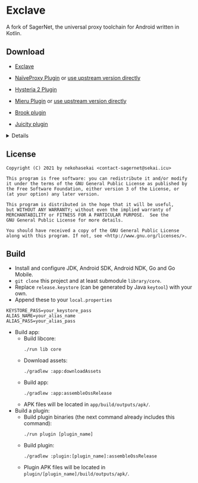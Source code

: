 # Exclave

A fork of SagerNet, the universal proxy toolchain for Android written in Kotlin.

## Download

- [Exclave](https://github.com/dyhkwong/Exclave/releases/latest)

- [NaïveProxy Plugin](https://github.com/dyhkwong/Exclave/releases?q=naive-plugin) or [use upstream version directly](https://github.com/klzgrad/naiveproxy/releases)

- [Hysteria 2 Plugin](https://github.com/dyhkwong/Exclave/releases?q=hysteria-plugin-2)

- [Mieru Plugin](https://github.com/dyhkwong/Exclave/releases?q=mieru-plugin-3) or [use upstream version directly](https://github.com/enfein/NekoBoxPlugins/releases)

- [Brook plugin](https://github.com/dyhkwong/Exclave/releases?q=brook-plugin)

- [Juicity plugin](https://github.com/dyhkwong/Exclave/releases?q=juicity-plugin)

<details>

  - [TUIC v5 plugin](https://github.com/dyhkwong/Exclave/releases/tag/tuic-plugin-1.0.0-1)

  - [TUIC v4 plugin](https://github.com/dyhkwong/Exclave/releases/tag/tuic-plugin-0.8.5-1)

  - [Hysteria 1 Plugin](https://github.com/dyhkwong/Exclave/releases/tag/hysteria-plugin-1.3.5-2)

  - [Mieru Plugin, version 2](https://github.com/dyhkwong/Exclave/releases/tag/mieru-plugin-2.7.0-1)

  - [Mieru Plugin, version 1](https://github.com/dyhkwong/Exclave/releases/tag/mieru-plugin-1.15.1-1)

  - [Trojan-Go Plugin](https://github.com/dyhkwong/Exclave/releases/tag/trojan-go-plugin-0.10.6-1)

  - [ShadowTLS plugin](https://github.com/dyhkwong/Exclave/releases/tag/shadowtls-plugin-0.2.25-1) (must be used with chain proxy)

</details>

## License

```
Copyright (C) 2021 by nekohasekai <contact-sagernet@sekai.icu>

This program is free software: you can redistribute it and/or modify
it under the terms of the GNU General Public License as published by
the Free Software Foundation, either version 3 of the License, or
(at your option) any later version.

This program is distributed in the hope that it will be useful,
but WITHOUT ANY WARRANTY; without even the implied warranty of
MERCHANTABILITY or FITNESS FOR A PARTICULAR PURPOSE.  See the
GNU General Public License for more details.

You should have received a copy of the GNU General Public License
along with this program. If not, see <http://www.gnu.org/licenses/>.
```

## Build
- Install and configure JDK, Android SDK, Android NDK, Go and Go Mobile.
- `git clone` this project and at least submodule `library/core`.
- Replace `release.keystore` (can be generated by Java `keytool`) with your own.
- Append these to your `local.properties`
```
KEYSTORE_PASS=your_keystore_pass
ALIAS_NAME=your_alias_name
ALIAS_PASS=your_alias_pass
```
- Build app:
  - Build libcore:
    ```
    ./run lib core
    ```
  - Download assets:
    ```
    ./gradlew :app:downloadAssets
    ```
  - Build app:
    ```
    ./gradlew :app:assembleOssRelease
    ```
  - APK files will be located in `app/build/outputs/apk/`.
- Build a plugin:
  - Build plugin binaries (the next command already includes this command):
    ```
    ./run plugin [plugin_name]
    ```
  - Build plugin:
    ```
    ./gradlew :plugin:[plugin_name]:assembleOssRelease
    ```
  - Plugin APK files will be located in `plugin/[plugin_name]/build/outputs/apk/`.
